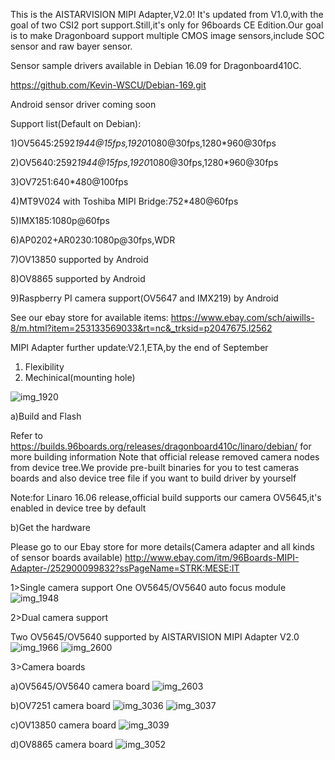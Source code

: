 This is the AISTARVISION MIPI Adapter,V2.0! It's updated from V1.0,with the goal of two CSI2 port support.Still,it's only for 96boards CE Edition.Our goal is to make Dragonboard support multiple CMOS image sensors,include SOC sensor and raw bayer sensor.

Sensor sample drivers available in Debian 16.09 for Dragonboard410C.

https://github.com/Kevin-WSCU/Debian-169.git

Android sensor driver coming soon

Support list(Default on Debian):

1)OV5645:2592*1944@15fps,1920*1080@30fps,1280*960@30fps

2)OV5640:2592*1944@15fps,1920*1080@30fps,1280*960@30fps

3)OV7251:640*480@100fps

4)MT9V024 with Toshiba MIPI Bridge:752*480@60fps

5)IMX185:1080p@60fps

6)AP0202+AR0230:1080p@30fps,WDR

7)OV13850 supported by Android

8)OV8865 supported by Android

9)Raspberry PI camera support(OV5647 and IMX219) by Android

See our ebay store for available items:
https://www.ebay.com/sch/aiwills-8/m.html?item=253133569033&rt=nc&_trksid=p2047675.l2562


MIPI Adapter further update:V2.1,ETA,by the end of September

1) Flexibility
2) Mechinical(mounting hole)
  
  


![img_1920](https://cloud.githubusercontent.com/assets/22780075/25014460/b3ec0d7c-202c-11e7-958e-fe873ddf64c9.JPG)

a)Build and Flash

Refer to https://builds.96boards.org/releases/dragonboard410c/linaro/debian/  for more building information      Note that official release removed camera nodes from device tree.We provide pre-built binaries for you to test cameras boards and also device tree file if you want to build driver by yourself

Note:for Linaro 16.06 release,official build supports our camera OV5645,it's enabled in device tree by default

b)Get the hardware

Please go to our Ebay store for more details(Camera adapter and all kinds of sensor boards available)
http://www.ebay.com/itm/96Boards-MIPI-Adapter-/252900099832?ssPageName=STRK:MESE:IT

1>Single camera support
One OV5645/OV5640 auto focus module
![img_1948](https://cloud.githubusercontent.com/assets/22780075/24592272/728c99a8-17c8-11e7-880a-757cf84d0f45.jpg)

2>Dual camera support

Two OV5645/OV5640 supported by AISTARVISION MIPI Adapter V2.0
![img_1966](https://cloud.githubusercontent.com/assets/22780075/24592212/ca0ae0e6-17c7-11e7-9c82-a632147f91d1.jpg)
![img_2600](https://user-images.githubusercontent.com/22780075/29755167-8176956a-8b48-11e7-97b3-897652bd19ed.JPG)

3>Camera boards

a)OV5645/OV5640 camera board
![img_2603](https://user-images.githubusercontent.com/22780075/29755205-53cf2e82-8b49-11e7-94a3-ab23203a82e1.JPG)

b)OV7251 camera board
![img_3036](https://user-images.githubusercontent.com/22780075/33484593-d48f9d6e-d657-11e7-8bc2-e95f7a55fa2a.jpg)
![img_3037](https://user-images.githubusercontent.com/22780075/33484594-d4a70c06-d657-11e7-93d9-1b4a8538450b.jpg)

c)OV13850 camera board
![img_3039](https://user-images.githubusercontent.com/22780075/33484595-d4bf315a-d657-11e7-8fdb-7c5f24f72d27.jpg)

d)OV8865 camera board
![img_3052](https://user-images.githubusercontent.com/22780075/33484596-d4d4db5e-d657-11e7-8e8b-168b933aff2a.jpg)


